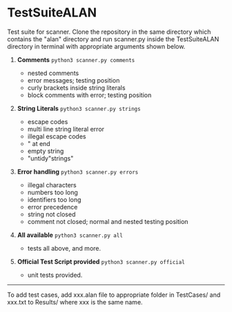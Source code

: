 # TestSuiteALAN

Test suite for scanner. 
Clone the repository in the same directory which contains the "alan" directory and run scanner.py inside the TestSuiteALAN directory in terminal with appropriate arguments shown below. 

1. **Comments**
	`python3 scanner.py comments`
	- nested comments
	- error messages; testing position
	- curly brackets inside string literals
	- block comments with error; testing position
	
2. **String Literals**
	`python3 scanner.py strings`
	- escape codes 
	- multi line string literal error
	- illegal escape codes
	- " at end
	- empty string
	- "untidy"strings"
	
3. **Error handling**
	`python3 scanner.py errors`
	- illegal characters
	- numbers too long
	- identifiers too long
	- error precedence
	- string not closed
	- comment not closed; normal and nested testing position
	
4. **All available**
	`python3 scanner.py all`
	- tests all above, and more.
	
4. **Official Test Script provided**
	`python3 scanner.py official`
	- unit tests provided.
	
--- 

To add test cases, add xxx.alan file to appropriate folder in TestCases/ and xxx.txt to Results/
where xxx is the same name.
	
	
